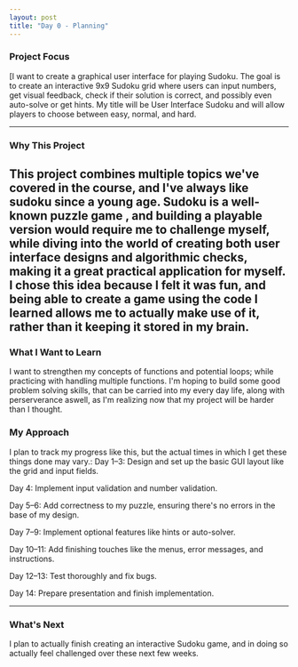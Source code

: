 ```yaml
---
layout: post
title: "Day 0 - Planning"
---
```


### Project Focus

[I want to create a graphical user interface for playing Sudoku. The goal is to create an interactive 9x9 Sudoku grid where users can input numbers, get visual feedback, check if their solution is correct, and possibly even auto-solve or get hints. My title will be User Interface Sudoku and will allow players to choose between easy, normal, and hard.

---

### Why This Project 

This project combines multiple topics we've covered in the course, and I've always like sudoku since a young age. Sudoku is a well-known puzzle game , and building a playable version would require me to challenge myself, while diving into the world of creating both user interface designs and algorithmic checks, making it a great practical application for myself. I chose this idea because I felt it was fun, and being able to create a game using the code I learned allows me to actually make use of it, rather than it keeping it stored in my brain.
---

### What I Want to Learn

I want to strengthen my concepts of functions and potential loops; while practicing with handling multiple functions. I'm hoping to build some good problem solving skills, that can be carried into my every day life, along with perserverance aswell, as I'm realizing now that my project will be harder than I thought.



### My Approach 

I plan to track my progress like this, but the actual times in which I get these things done may vary.: 
Day 1–3: Design and set up the basic GUI layout like the grid and input fields.

Day 4: Implement input validation and number validation.

Day 5–6: Add correctness to my puzzle, ensuring there's no errors in the base of my design.

Day 7–9: Implement optional features like hints or auto-solver.

Day 10–11: Add finishing touches like the menus, error messages, and instructions.

Day 12–13: Test thoroughly and fix bugs.

Day 14: Prepare presentation and finish implementation.

---

### What's Next

I plan to actually finish creating an interactive Sudoku game, and in doing so actually feel challenged over these next few weeks.
